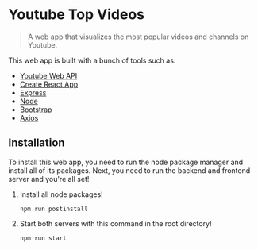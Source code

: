 # Youtube Top Videos
> A web app that visualizes the most popular videos and channels on Youtube.

This web app is built with a bunch of tools such as: 

- [ Youtube Web API ](https://developers.google.com/youtube/v3)
- [Create React App](https://github.com/facebook/create-react-app)
- [Express](https://expressjs.com/)
- [Node](https://nodejs.org/en/)
- [Bootstrap](https://getbootstrap.com/)
- [Axios](https://axios-http.com/)

## Installation
To install this web app, you need to run the node package manager and install all of its packages. Next, you need to run the backend and frontend server and you're all set!

1. Install all node packages!

    <code>npm run postinstall</code>

2. Start both servers with this command in the root directory!

     <code>npm run start </code>